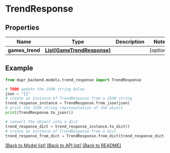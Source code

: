 # TrendResponse


## Properties

Name | Type | Description | Notes
------------ | ------------- | ------------- | -------------
**games_trend** | [**List[GameTrendResponse]**](GameTrendResponse.md) |  | [optional] 

## Example

```python
from dupr_backend.models.trend_response import TrendResponse

# TODO update the JSON string below
json = "{}"
# create an instance of TrendResponse from a JSON string
trend_response_instance = TrendResponse.from_json(json)
# print the JSON string representation of the object
print(TrendResponse.to_json())

# convert the object into a dict
trend_response_dict = trend_response_instance.to_dict()
# create an instance of TrendResponse from a dict
trend_response_from_dict = TrendResponse.from_dict(trend_response_dict)
```
[[Back to Model list]](../README.md#documentation-for-models) [[Back to API list]](../README.md#documentation-for-api-endpoints) [[Back to README]](../README.md)


